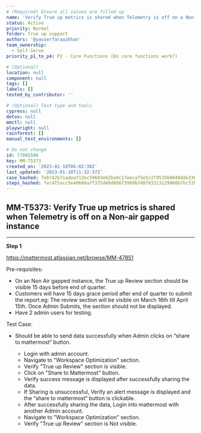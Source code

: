 ```yaml
---
# (Required) Ensure all values are filled up
name: 'Verify True up metrics is shared when Telemetry is off on a Non-air gapped instance'
status: Active
priority: Normal
folder: True up support
authors: '@yasserfaraazkhan'
team_ownership:
  - Self-Serve
priority_p1_to_p4: P2 - Core Functions (Do core functions work?)

# (Optional)
location: null
component: null
tags: []
labels: []
tested_by_contributor: ''

# (Optional) Test type and tools
cypress: null
detox: null
mmctl: null
playwright: null
rainforest: []
manual_test_environments: []

# Do not change
id: 77885596
key: MM-T5373
created_on: '2023-01-10T06:02:38Z'
last_updated: '2023-01-10T11:32:37Z'
case_hashed: 7eb742b71adeaf12ec59683e62ba9c1feeca75e5c2f953560048dde3366074578515da31d8db9ae9008259b4f48bd0b1
steps_hashed: fec4f5acc5e40660a7f375d49d68673999b7d8f83313129968b7bcf26b66ecbcac1e3a0af49269f0228e51f2b4d1f77f
---
```


<!-- (Auto-generated) Based on frontmatter's "key" and "name" -->

## MM-T5373: Verify True up metrics is shared when Telemetry is off on a Non-air gapped instance

---

**Step 1**

<https://mattermost.atlassian.net/browse/MM-47851>

Pre-requisites:

- On an Non Air gapped instance, the True up Review section should be visible 15 days before end of quarter.
- Customers will have 15 days grace period after end of quarter to submit the report.eg: The review section will be visible on March 16th till April 15th. Once Admin Submits, the section should not be displayed.
- Have 2 admin users for testing.

Test Case:

- Should be able to send data successfully when Admin clicks on “share to mattermost“ button.

  - Login with admin account.
  - Navigate to "Workspace Optimization" section.
  - Verify "True up Review" section is visible.
  - Click on "Share to Mattermost" button.
  - Verify success message is displayed after successfully sharing the data.
  - If Sharing is unsuccessful, Verify an alert message is displayed and the “share to mattermost“ button is clickable.
  - After successfully sharing the data, Login into mattermost with another Admin account.
  - Navigate to "Workspace Optimization" section.
  - Verify "True up Review" section is Not visible.
